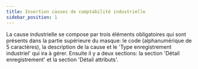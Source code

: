 ```yaml
---
title: Insertion causes de comptabilité industrielle
sidebar_position: 1
---
```


La cause industrielle se compose par trois éléments obligatoires qui sont présents dans la partie supérieure du masque: le code (alphanumérique de 5 caractères), la description de la cause et le 'Type enregistrement industriel' qui ira à gérer. Ensuite il y a deux sections: la section 'Détail enregistrement' et la section 'Détail attributs'.






